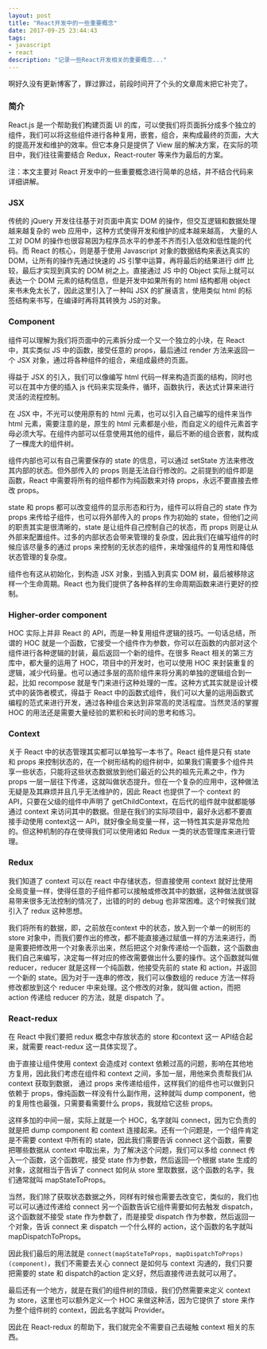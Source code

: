 ```yaml
---
layout: post
title: "React开发中的一些重要概念"
date: 2017-09-25 23:44:43
tags:
- javascript
- react
description: "记录一些React开发相关的重要概念..."
---
```


啊好久没有更新博客了，罪过罪过，前段时间开了个头的文章周末把它补完了。

### 简介

React.js 是一个帮助我们构建页面 UI 的库，可以使我们将页面拆分成多个独立的组件，我们可以将这些组件进行各种复用，嵌套，组合，来构成最终的页面，大大的提高开发和维护的效率。但它本身只是提供了 View 层的解决方案，在实际的项目中，我们往往需要结合 Redux，React-router 等来作为最后的方案。

注：本文主要对 React 开发中的一些重要概念进行简单的总结，并不结合代码来详细讲解。

### JSX

传统的 jQuery 开发往往基于对页面中真实 DOM 的操作，但交互逻辑和数据处理越来越复杂的 web 应用中，这种方式使得开发和维护的成本越来越高， 大量的人工对 DOM 的操作也很容易因为程序员水平的参差不齐而引入低效和低性能的代码。而 React 的核心，则是基于使用 Javascript 对象的数据结构来表达真实的 DOM，让所有的操作先通过快速的 JS 引擎中运算，再将最后的结果进行 diff 比较，最后才实现到真实的 DOM 树之上。直接通过 JS 中的 Object 实际上就可以表达一个 DOM 元素的结构信息，但是开发中如果所有的 html 结构都用 object 来书未免太长了，因此这里引入了一种叫 JSX 的扩展语言，使用类似 html 的标签结构来书写，在编译时再将其转换为 JS的对象。

### Component

组件可以理解为我们将页面中的元素拆分成一个又一个独立的小块，在 React 中，其实类似 JS 中的函数，接受任意的 props，最后通过 render 方法来返回一个 JSX 对象，通过将各种组件的组合，来组成最终的页面。

得益于 JSX 的引入，我们可以像编写 html 代码一样来构造页面的结构，同时也可以在其中方便的插入 js 代码来实现条件，循环，函数执行，表达式计算来进行灵活的流程控制。

在 JSX 中，不光可以使用原有的 html 元素，也可以引入自己编写的组件来当作 html 元素，需要注意的是，原生的 html 元素都是小些，而自定义的组件元素首字母必须大写。在组件内部可以任意使用其他的组件，最后不断的组合嵌套，就构成了一棵庞大的组件树。

组件内部也可以有自己需要保存的 state 的信息，可以通过 setState 方法来修改其内部的状态。但外部传入的 props 则是无法自行修改的。之前提到的组件即是函数，React 中需要将所有的组件都作为纯函数来对待 props，永远不要直接去修改 props。

state 和 props 都可以改变组件的显示形态和行为，组件可以将自己的 state 作为 props 来传给子组件，也可以将外部传入的 props 作为初始的 state，但他们之间的职责其实是很清晰的，state 是让组件自己控制自己的状态，而 props 则是让从外部来配置组件。过多的内部状态会带来管理的复杂度，因此我们在编写组件的时候应该尽量多的通过 props 来控制的无状态的组件，来增强组件的复用性和降低状态管理的复杂度。

组件也有这从初始化，到构造 JSX 对象，到插入到真实 DOM 树，最后被移除这样一个生命周期。React 也为我们提供了各种各样的生命周期函数来进行更好的控制。

### Higher-order component

HOC 实际上并非 React 的 API，而是一种复用组件逻辑的技巧。一句话总结，所谓的 HOC 就是一个函数，它接受一个组件作为参数，你可以在函数的内部对这个组件进行各种逻辑的封装，最后返回一个新的组件。在很多 React 相关的第三方库中，都大量的运用了 HOC，项目中的开发时，也可以使用 HOC 来封装重复的逻辑，减少代码量。也可以通过多层的高阶组件来将分离的单独的逻辑组合到一起，比如 recompose 就是专门来进行这种处理的一库。这种方式其实就是设计模式中的装饰者模式，得益于 React 中的函数式组件，我们可以大量的运用函数式编程的范式来进行开发，通过各种组合来达到非常高的灵活程度。当然灵活的掌握 HOC 的用法还是需要大量经验的累积和长时间的思考和练习。

### Context

关于 React 中的状态管理其实都可以单独写一本书了。React 组件是只有 state 和 props 来控制状态的，在一个树形结构的组件树中，如果我们需要多个组件共享一些状态，只能将这些状态数据放到他们最近的公共的祖先元素之中，作为 props 一层一层往下传递，这就叫做状态提升。但在一个复杂的应用中，这种做法无疑是及其麻烦并且几乎无法维护的，因此 React 也提供了一个 context 的 API，只要在父级的组件中声明了 getChildContext，在后代的组件就中就都能够通过 context 来访问其中的数据。但是在我们的实际项目中，最好永远都不要直接手动使用 context这一 API，就好像全局变量一样，这一特性其实是非常危险的。但这种机制的存在使得我们可以使用诸如 Redux 一类的状态管理库来进行管理。

### Redux

我们知道了 context 可以在 react 中存储状态，但直接使用 context 就好比使用全局变量一样，使得任意的子组件都可以接触或修改其中的数据，这种做法就很容易带来很多无法控制的情况了，出错的时的 debug 也非常困难。这个时候我们就引入了 redux 这种思想。

我们将所有的数据，即，之前放在context 中的状态，放入到一个单一的树形的 store 对象中，而我们要作出的修改，都不能直接通过赋值一样的方法来进行，而是需要把修改用一个对象表示出来，然后把这个对象传递给一个函数，这个函数由我们自己来编写，决定每一样对应的修改需要做出什么要的操作。这个函数就叫做 reducer，reducer 就是这样一个纯函数，他接受先前的 state 和 action，并返回一个新的 state。因为对于一连串的修改，我们可以像数组的 reduce 方法一样将修改都放到这个 reducer 中来处理。这个修改的对象，就叫做 action，而把 action 传递给 reducer 的方法，就是 dispatch 了。

### React-redux

在 React 中我们要把 redux 概念中存放状态的 store 和context 这一 API结合起来，就需要 react-redux 这一具体实现了。

由于直接让组件使用 context 会造成对 context 依赖过高的问题，影响在其他地方复用，因此我们考虑在组件和 context 之间，多加一层，用他来负责帮我们从 context 获取到数据， 通过 props 来传递给组件，这样我们的组件也可以做到只依赖于 props，像纯函数一样没有什么副作用，这种就叫 dump component，他的复用性也最强，只需要看需要什么 props，我就给它这些 props。

这样多加的中间一层，实际上就是一个 HOC，名字就叫 connect，因为它负责的就是把 dump component 和 context 连接起来。还有一个问题是，一个组件肯定是不需要 context 中所有的 state，因此我们需要告诉 connect 这个函数，需要把哪些数据从 context 中取出来，为了解决这个问题，我们可以多给 connect 传入一个函数，这个函数呢，接受 state 作为参数，然后返回一个根据 state 生成的对象，这就相当于告诉了 connect 如何从 store 里取数据，这个函数的名字，我们通常就叫 mapStateToProps。

当然，我们除了获取状态数据之外，同样有时候也需要去改变它，类似的，我们也可以可以通过传递给 connect 另一个函数告诉它组件需要如何去触发 dispatch，这个函数就不接受 state 作为参数了，而是接受 dispatch 作为参数，然后返回一个对象，告诉 connect 来 dispatch 一个什么样的 action，这个函数的名字就叫 mapDispatchToProps。

因此我们最后的用法就是 `connect(mapStateToProps, mapDispatchToProps)(component)`，我们不需要去关心 connect 是如何与 context 沟通的，我们只要把需要的 state 和 dispatch的action 定义好，然后直接传进去就可以用了。

最后还有一个地方，就是在我们的组件树的顶级，我们仍然需要来定义 context 为 store，这里也可以额外定义一个 HOC 来做这种活，因为它提供了 store 来作为整个组件树的 context，因此名字就叫 Provider。

因此在 React-redux 的帮助下，我们就完全不需要自己去碰触 context 相关的东西。

